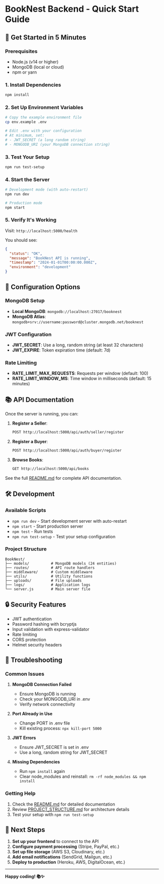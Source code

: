 # BookNest Backend - Quick Start Guide

## 🚀 Get Started in 5 Minutes

### Prerequisites
- Node.js (v14 or higher)
- MongoDB (local or cloud)
- npm or yarn

### 1. Install Dependencies
```bash
npm install
```

### 2. Set Up Environment Variables
```bash
# Copy the example environment file
cp env.example .env

# Edit .env with your configuration
# At minimum, set:
# - JWT_SECRET (a long random string)
# - MONGODB_URI (your MongoDB connection string)
```

### 3. Test Your Setup
```bash
npm run test-setup
```

### 4. Start the Server
```bash
# Development mode (with auto-restart)
npm run dev

# Production mode
npm start
```

### 5. Verify It's Working
Visit: `http://localhost:5000/health`

You should see:
```json
{
  "status": "OK",
  "message": "BookNest API is running",
  "timestamp": "2024-01-01T00:00:00.000Z",
  "environment": "development"
}
```

## 🔧 Configuration Options

### MongoDB Setup
- **Local MongoDB**: `mongodb://localhost:27017/booknest`
- **MongoDB Atlas**: `mongodb+srv://username:password@cluster.mongodb.net/booknest`

### JWT Configuration
- **JWT_SECRET**: Use a long, random string (at least 32 characters)
- **JWT_EXPIRE**: Token expiration time (default: 7d)

### Rate Limiting
- **RATE_LIMIT_MAX_REQUESTS**: Requests per window (default: 100)
- **RATE_LIMIT_WINDOW_MS**: Time window in milliseconds (default: 15 minutes)

## 📚 API Documentation

Once the server is running, you can:

1. **Register a Seller**:
   ```bash
   POST http://localhost:5000/api/auth/seller/register
   ```

2. **Register a Buyer**:
   ```bash
   POST http://localhost:5000/api/auth/buyer/register
   ```

3. **Browse Books**:
   ```bash
   GET http://localhost:5000/api/books
   ```

See the full [README.md](README.md) for complete API documentation.

## 🛠️ Development

### Available Scripts
- `npm run dev` - Start development server with auto-restart
- `npm start` - Start production server
- `npm test` - Run tests
- `npm run test-setup` - Test your setup configuration

### Project Structure
```
BookNest/
├── models/          # MongoDB models (24 entities)
├── routes/          # API route handlers
├── middleware/      # Custom middleware
├── utils/           # Utility functions
├── uploads/         # File uploads
├── logs/            # Application logs
└── server.js        # Main server file
```

## 🔒 Security Features

- JWT authentication
- Password hashing with bcryptjs
- Input validation with express-validator
- Rate limiting
- CORS protection
- Helmet security headers

## 🐛 Troubleshooting

### Common Issues

1. **MongoDB Connection Failed**
   - Ensure MongoDB is running
   - Check your MONGODB_URI in .env
   - Verify network connectivity

2. **Port Already in Use**
   - Change PORT in .env file
   - Kill existing process: `npx kill-port 5000`

3. **JWT Errors**
   - Ensure JWT_SECRET is set in .env
   - Use a long, random string for JWT_SECRET

4. **Missing Dependencies**
   - Run `npm install` again
   - Clear node_modules and reinstall: `rm -rf node_modules && npm install`

### Getting Help

1. Check the [README.md](README.md) for detailed documentation
2. Review [PROJECT_STRUCTURE.md](PROJECT_STRUCTURE.md) for architecture details
3. Test your setup with `npm run test-setup`

## 🎯 Next Steps

1. **Set up your frontend** to connect to the API
2. **Configure payment processing** (Stripe, PayPal, etc.)
3. **Set up file storage** (AWS S3, Cloudinary, etc.)
4. **Add email notifications** (SendGrid, Mailgun, etc.)
5. **Deploy to production** (Heroku, AWS, DigitalOcean, etc.)

---

**Happy coding! 📚✨** 